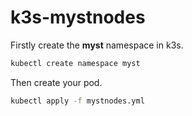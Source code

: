 # k3s-mystnodes

Firstly create the **myst** namespace in k3s.

```bash
kubectl create namespace myst
```

Then create your pod.

```bash
kubectl apply -f mystnodes.yml
```